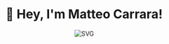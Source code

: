 <h1 align="center">🚀 Hey, I'm Matteo Carrara!</h1>

<p align="center">
  <img src="https://utfs.io/f/CqycGzfHXo8Moh16Cw5PQvDN3po6UkxBWecTftrqngjMAVlC" alt="SVG">
</p>
